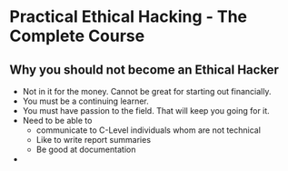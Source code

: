 # Practical Ethical Hacking - The Complete Course

## Why you should not become an Ethical Hacker

- Not in it for the money. Cannot be great for starting out financially.
- You must be a continuing learner.
- You must have passion to the field. That will keep you going for it.
- Need to be able to
  - communicate to C-Level individuals whom are not technical
  - Like to write report summaries
  - Be good at documentation
- 
